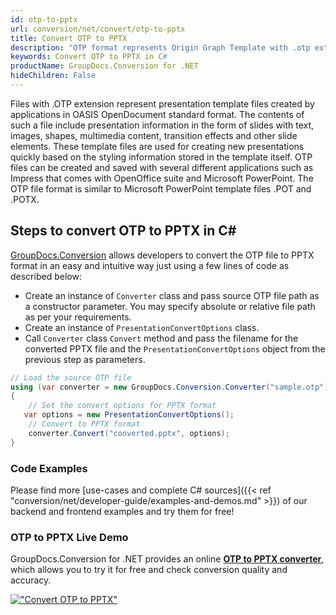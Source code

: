 ```yaml
---
id: otp-to-pptx
url: conversion/net/convert/otp-to-pptx
title: Convert OTP to PPTX
description: "OTP format represents Origin Graph Template with .otp extension. Learn how to convert OTP to PPTX file programmatically in C# language using GroupDocs.Conversion for .NET library."
keywords: Convert OTP to PPTX in C#
productName: GroupDocs.Conversion for .NET
hideChildren: False
---
```


Files with .OTP extension represent presentation template files created by applications in OASIS OpenDocument standard format. The contents of such a file include presentation information in the form of slides with text, images, shapes, multimedia content, transition effects and other slide elements. These template files are used for creating new presentations quickly based on the styling information stored in the template itself. OTP files can be created and saved with several different applications such as Impress that comes with OpenOffice suite and Microsoft PowerPoint. The OTP file format is similar to Microsoft PowerPoint template files .POT and .POTX.

## Steps to convert OTP to PPTX in C#

[GroupDocs.Conversion](https://products.groupdocs.com/conversion/net) allows developers to convert the OTP file to PPTX format in an easy and intuitive way just using a few lines of code as described below:

* Create an instance of `Converter` class and pass source OTP file path as a constructor parameter. You may specify absolute or relative file path as per your requirements. 
* Create an instance of `PresentationConvertOptions` class.
* Call `Converter` class `Convert` method and pass the filename for the converted PPTX file and the `PresentationConvertOptions` object from the previous step as parameters.

```csharp
// Load the source OTP file
using (var converter = new GroupDocs.Conversion.Converter("sample.otp"))
{
    // Set the convert options for PPTX format
   var options = new PresentationConvertOptions();
    // Convert to PPTX format
    converter.Convert("converted.pptx", options);
}
```

### Code Examples

Please find more [use-cases and complete C# sources]({{< ref "conversion/net/developer-guide/examples-and-demos.md" >}}) of our backend and frontend examples and try them for free!

### OTP to PPTX Live Demo

GroupDocs.Conversion for .NET provides an online [**OTP to PPTX converter**](https://products.groupdocs.app/conversion/otp-to-pptx), which allows you to try it for free and check conversion quality and accuracy.

[!["Convert OTP to PPTX"](conversion/net/images/convert-to-pptx/convert-otp-to-pptx.png)](https://products.groupdocs.app/conversion/otp-to-pptx)